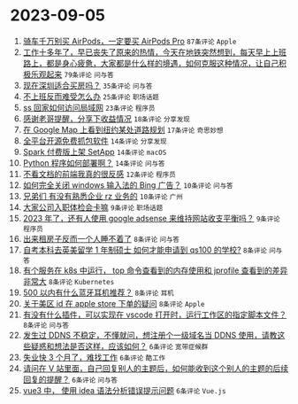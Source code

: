 # 2023-09-05

1. [骑车千万别买 AirPods，一定要买 AirPods Pro](https://www.v2ex.com/t/970936) `87条评论` `Apple`
1. [工作十多年了，早已丧失了原来的热情，今天在地铁突然想到，每天早上上班路上，都是身心疲惫，大家都是什么样的境遇，如何克服这种情况，让自己积极乐观起来](https://www.v2ex.com/t/970942) `79条评论` `问与答`
1. [现在深圳适合买房吗？](https://www.v2ex.com/t/970972) `35条评论` `问与答`
1. [不上班反而难受怎么办](https://www.v2ex.com/t/970956) `25条评论` `职场话题`
1. [ss 回家如何访问局域网](https://www.v2ex.com/t/970969) `23条评论` `程序员`
1. [感谢老哥提醒，分享下收益情况](https://www.v2ex.com/t/970953) `18条评论` `分享发现`
1. [在 Google Map 上看到纽约某处道路规划](https://www.v2ex.com/t/970955) `17条评论` `奇思妙想`
1. [全平台开源免费抓包软件](https://www.v2ex.com/t/970970) `14条评论` `分享发现`
1. [Spark 付费版上架 SetApp](https://www.v2ex.com/t/970941) `14条评论` `macOS`
1. [Python 程序如何部署啊？](https://www.v2ex.com/t/970932) `14条评论` `问与答`
1. [不看文档的前端我真的很反感](https://www.v2ex.com/t/970995) `12条评论` `程序员`
1. [如何完全关闭 windows 输入法的 Bing 广告？](https://www.v2ex.com/t/970934) `10条评论` `问与答`
1. [兄弟们 有没有熟悉企业 rz 业务的](https://www.v2ex.com/t/970938) `10条评论` `广州`
1. [大家公司入职体检会卡嘛](https://www.v2ex.com/t/970975) `9条评论` `职场话题`
1. [2023 年了，还有人使用 google adsense 来维持网站收支平衡吗？](https://www.v2ex.com/t/970963) `9条评论` `程序员`
1. [出来租房子反而一个人睡不着了](https://www.v2ex.com/t/970982) `8条评论` `问与答`
1. [自考本科去英美留学 1 年制硕士 如何才能申请到 qs100 的学校?](https://www.v2ex.com/t/970966) `8条评论` `问与答`
1. [有个服务在 k8s 中运行， top 命令查看到的内存使用和 jprofile 查看到的差异非常大](https://www.v2ex.com/t/970950) `8条评论` `Kubernetes`
1. [500 以内有什么蓝牙耳机推荐？](https://www.v2ex.com/t/970949) `8条评论` `耳机`
1. [关于美区 id 在 apple store 下单的疑问](https://www.v2ex.com/t/970945) `8条评论` `Apple`
1. [有没有什么插件，可以实现在 vscode 打开时，运行工作区的指定脚本文件？](https://www.v2ex.com/t/970933) `8条评论` `问与答`
1. [发生过 DDNS 不稳定，不懂就问，想注册个一级域名当 DDNS 使用，请教这些疑惑和想法是否这样，应该如何？](https://www.v2ex.com/t/971001) `6条评论` `宽带症候群`
1. [失业快 3 个月了，难找工作](https://www.v2ex.com/t/970992) `6条评论` `酷工作`
1. [请问在 V 站里面，自己回复别人的主题后，如何能收到这个别人的主题的后续回复的提醒？](https://www.v2ex.com/t/970954) `6条评论` `问与答`
1. [vue3 中， 使用 idea 语法分析错误提示问题](https://www.v2ex.com/t/970948) `6条评论` `Vue.js`
